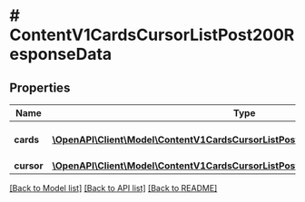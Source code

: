 # # ContentV1CardsCursorListPost200ResponseData

## Properties

Name | Type | Description | Notes
------------ | ------------- | ------------- | -------------
**cards** | [**\OpenAPI\Client\Model\ContentV1CardsCursorListPost200ResponseDataCardsInner[]**](ContentV1CardsCursorListPost200ResponseDataCardsInner.md) | Список запрашиваемых КТ | [optional]
**cursor** | [**\OpenAPI\Client\Model\ContentV1CardsCursorListPost200ResponseDataCursor**](ContentV1CardsCursorListPost200ResponseDataCursor.md) |  | [optional]

[[Back to Model list]](../../README.md#models) [[Back to API list]](../../README.md#endpoints) [[Back to README]](../../README.md)
